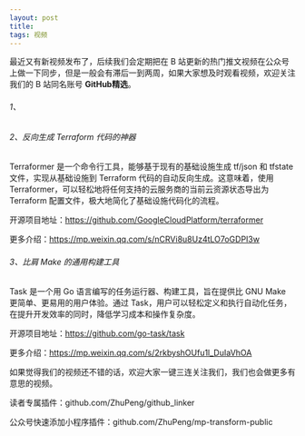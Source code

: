 ```yaml
---
layout: post
title: 
tags: 视频
---
```


最近又有新视频发布了，后续我们会定期把在 B 站更新的热门推文视频在公众号上做一下同步，但是一般会有滞后一到两周，如果大家想及时观看视频，欢迎关注我们的 B 站同名账号 **GitHub精选**。

######  1、

###### 2、反向生成 Terraform 代码的神器

Terraformer 是一个命令行工具，能够基于现有的基础设施生成 tf/json 和 tfstate 文件，实现从基础设施到 Terraform 代码的自动反向生成。这意味着，使用 Terraformer，可以轻松地将任何支持的云服务商的当前云资源状态导出为 Terraform 配置文件，极大地简化了基础设施代码化的流程。

开源项目地址：https://github.com/GoogleCloudPlatform/terraformer

更多介绍：https://mp.weixin.qq.com/s/nCRVi8u8Uz4tLO7oGDPI3w

###### 3、比肩 Make 的通用构建工具

Task 是一个用 Go 语言编写的任务运行器、构建工具，旨在提供比 GNU Make 更简单、更易用的用户体验。通过 Task，用户可以轻松定义和执行自动化任务，在提升开发效率的同时，降低学习成本和操作复杂度。

开源项目地址：https://github.com/go-task/task

更多介绍：https://mp.weixin.qq.com/s/2rkbyshOUfu1l_DuIaVhOA

如果觉得我们的视频还不错的话，欢迎大家一键三连关注我们，我们也会做更多有意思的视频。

读者专属插件：github.com/ZhuPeng/github_linker

公众号快速添加小程序插件：github.com/ZhuPeng/mp-transform-public